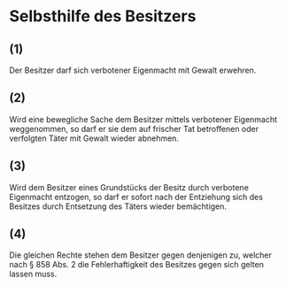# Selbsthilfe des Besitzers



## (1)

 Der Besitzer darf sich verbotener Eigenmacht mit Gewalt erwehren.

## (2)

 Wird eine bewegliche Sache dem Besitzer mittels verbotener Eigenmacht weggenommen, so darf er sie dem auf frischer Tat betroffenen oder verfolgten Täter mit Gewalt wieder abnehmen.

## (3)

 Wird dem Besitzer eines Grundstücks der Besitz durch verbotene Eigenmacht entzogen, so darf er sofort nach der Entziehung sich des Besitzes durch Entsetzung des Täters wieder bemächtigen.

## (4)

 Die gleichen Rechte stehen dem Besitzer gegen denjenigen zu, welcher nach § 858 Abs. 2 die Fehlerhaftigkeit des Besitzes gegen sich gelten lassen muss. 


